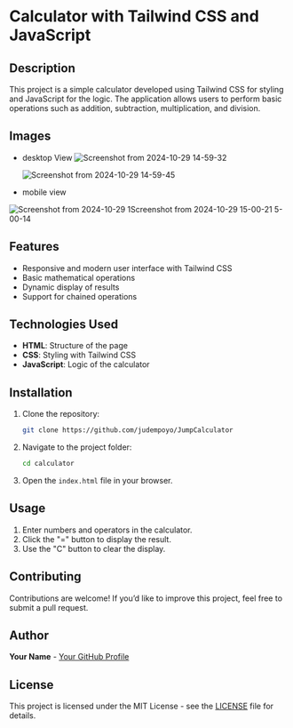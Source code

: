 # Calculator with Tailwind CSS and JavaScript

## Description

This project is a simple calculator developed using Tailwind CSS for styling and JavaScript for the logic. The application allows users to perform basic operations such as addition, subtraction, multiplication, and division.

## Images 
- desktop View
![Screenshot from 2024-10-29 14-59-32](https://github.com/user-attachments/assets/f8accac5-71a8-467d-84b2-c5f4e0fade35)

  ![Screenshot from 2024-10-29 14-59-45](https://github.com/user-attachments/assets/684e9bb2-e688-49b6-8baa-6d12abd25d5e)

- mobile view
  
![Screenshot from 2024-10-29 1![Screenshot from 2024-10-29 15-00-21](https://github.com/user-attachments/assets/cbb53cb0-e4c1-49b7-9226-660fc646cc3d)
5-00-14](https://github.com/user-attachments/assets/87791fb5-a5e0-4412-8d71-b161a90440cc)

## Features

- Responsive and modern user interface with Tailwind CSS
- Basic mathematical operations
- Dynamic display of results
- Support for chained operations

## Technologies Used

- **HTML**: Structure of the page
- **CSS**: Styling with Tailwind CSS
- **JavaScript**: Logic of the calculator

## Installation

1. Clone the repository:

   ```bash
   git clone https://github.com/judempoyo/JumpCalculator
   ```

2. Navigate to the project folder:

   ```bash
   cd calculator
   ```

3. Open the `index.html` file in your browser.

## Usage

1. Enter numbers and operators in the calculator.
2. Click the "=" button to display the result.
3. Use the "C" button to clear the display.

## Contributing

Contributions are welcome! If you’d like to improve this project, feel free to submit a pull request.

## Author

**Your Name** - [Your GitHub Profile](https://github.com/judempoyo)

## License

This project is licensed under the MIT License - see the [LICENSE](LICENSE) file for details.
